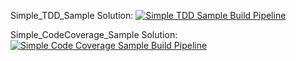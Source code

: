 Simple_TDD_Sample Solution: 
[![Simple TDD Sample Build Pipeline](https://github.com/VahidFarahmandian/jinget-medium-tdd/actions/workflows/Simple_TDD_Sample_CI.yml/badge.svg?branch=main)](https://github.com/VahidFarahmandian/jinget-medium-tdd/actions/workflows/Simple_TDD_Sample_CI.yml)

Simple_CodeCoverage_Sample Solution: [![Simple Code Coverage Sample Build Pipeline](https://github.com/VahidFarahmandian/jinget-medium-tdd/actions/workflows/Simple_CodeCoverage_Sample_CI.yml/badge.svg?branch=main)](https://github.com/VahidFarahmandian/jinget-medium-tdd/actions/workflows/Simple_CodeCoverage_Sample_CI.yml)


